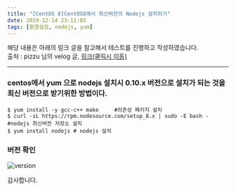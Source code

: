 ```yaml
---
title: "[CentOS 8]CentOS8에서 최신버전의 Nodejs 설치하기"
date: 2019-12-14 23:11:03
tags: [환경설정, nodejs, yum]
---
```


해당 내용은 아래의 링크 글을 참고해서 테스트를 진행하고 작성하였습니다. <br>
출처 : pizzu 님의 velog 글, [링크(클릭시 이동)](https://velog.io/@pizzu/centos-nodejs-%EC%B5%9C%EC%84%A0%EB%B2%84%EC%A0%84-%EC%84%A4%EC%B9%98%EB%B2%95)

---

### centos에서 yum 으로 nodejs 설치시 0.10.x 버전으로 설치가 되는 것을 최신 버전으로 받기위한 방법이다.


```shell
$ yum install -y gcc-c++ make     #의존성 패키지 설치
$ curl -sL https://rpm.nodesource.com/setup_8.x | sudo -E bash - #nodejs 최신버전 저장소 설치
$ yum install nodejs # nodejs 설치
```

### 버전 확인
<img src="https://i.ibb.co/9gdwsF1/version.png" alt="version" style="max-width:100%; height:auto;" border="0"/><br>

감사합니다.